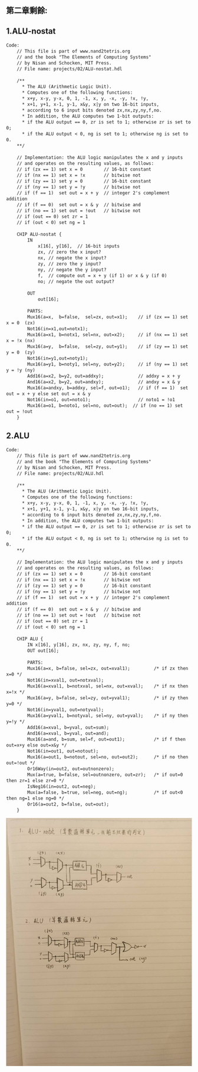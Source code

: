 ## 第二章剩餘:

## 1.ALU-nostat
    Code:
        // This file is part of www.nand2tetris.org
        // and the book "The Elements of Computing Systems"
        // by Nisan and Schocken, MIT Press.
        // File name: projects/02/ALU-nostat.hdl

        /**
          * The ALU (Arithmetic Logic Unit).
          * Computes one of the following functions:
          * x+y, x-y, y-x, 0, 1, -1, x, y, -x, -y, !x, !y,
          * x+1, y+1, x-1, y-1, x&y, x|y on two 16-bit inputs, 
          * according to 6 input bits denoted zx,nx,zy,ny,f,no.
          * In addition, the ALU computes two 1-bit outputs:
          * if the ALU output == 0, zr is set to 1; otherwise zr is set to 0;
          * if the ALU output < 0, ng is set to 1; otherwise ng is set to 0.
        **/

        // Implementation: the ALU logic manipulates the x and y inputs
        // and operates on the resulting values, as follows:
        // if (zx == 1) set x = 0        // 16-bit constant
        // if (nx == 1) set x = !x       // bitwise not
        // if (zy == 1) set y = 0        // 16-bit constant
        // if (ny == 1) set y = !y       // bitwise not
        // if (f == 1)  set out = x + y  // integer 2's complement addition
        // if (f == 0)  set out = x & y  // bitwise and
        // if (no == 1) set out = !out   // bitwise not
        // if (out == 0) set zr = 1
        // if (out < 0) set ng = 1

        CHIP ALU-nostat {
            IN  
                x[16], y[16],  // 16-bit inputs        
                zx, // zero the x input?
                nx, // negate the x input?
                zy, // zero the y input?
                ny, // negate the y input?
                f,  // compute out = x + y (if 1) or x & y (if 0)
                no; // negate the out output?

            OUT 
                out[16];

            PARTS:
            Mux16(a=x,  b=false,  sel=zx, out=x1);    // if (zx == 1) set x = 0  (zx)
            Not16(in=x1,out=notx1);
            Mux16(a=x1, b=notx1, sel=nx, out=x2);     // if (nx == 1) set x = !x (nx)
            Mux16(a=y,  b=false,  sel=zy, out=y1);    // if (zy == 1) set y = 0  (zy)
            Not16(in=y1,out=noty1);
            Mux16(a=y1, b=noty1, sel=ny, out=y2);     // if (ny == 1) set y = !y (ny)
            Add16(a=x2, b=y2, out=addxy);             // addxy = x + y
            And16(a=x2, b=y2, out=andxy);             // andxy = x & y
            Mux16(a=andxy, b=addxy, sel=f, out=o1);   // if (f == 1)  set out = x + y else set out = x & y
            Not16(in=o1, out=noto1);                  // noto1 = !o1
            Mux16(a=o1, b=noto1, sel=no, out=out);  // if (no == 1) set out = !out
        }

## 2.ALU
    Code:
        // This file is part of www.nand2tetris.org
        // and the book "The Elements of Computing Systems"
        // by Nisan and Schocken, MIT Press.
        // File name: projects/02/ALU.hdl

        /**
          * The ALU (Arithmetic Logic Unit).
          * Computes one of the following functions:
          * x+y, x-y, y-x, 0, 1, -1, x, y, -x, -y, !x, !y,
          * x+1, y+1, x-1, y-1, x&y, x|y on two 16-bit inputs, 
          * according to 6 input bits denoted zx,nx,zy,ny,f,no.
          * In addition, the ALU computes two 1-bit outputs:
          * if the ALU output == 0, zr is set to 1; otherwise zr is set to 0;
          * if the ALU output < 0, ng is set to 1; otherwise ng is set to 0.
        **/

        // Implementation: the ALU logic manipulates the x and y inputs
        // and operates on the resulting values, as follows:
        // if (zx == 1) set x = 0        // 16-bit constant
        // if (nx == 1) set x = !x       // bitwise not
        // if (zy == 1) set y = 0        // 16-bit constant
        // if (ny == 1) set y = !y       // bitwise not
        // if (f == 1)  set out = x + y  // integer 2's complement addition
        // if (f == 0)  set out = x & y  // bitwise and
        // if (no == 1) set out = !out   // bitwise not
        // if (out == 0) set zr = 1
        // if (out < 0) set ng = 1

        CHIP ALU {
            IN x[16], y[16], zx, nx, zy, ny, f, no;
            OUT out[16];

            PARTS:
            Mux16(a=x, b=false, sel=zx, out=xval1);         /* if zx then x=0 */
            Not16(in=xval1, out=notxval);
            Mux16(a=xval1, b=notxval, sel=nx, out=xval);    /* if nx then x=!x */
            Mux16(a=y, b=false, sel=zy, out=yval1);         /* if zy then y=0 */
            Not16(in=yval1, out=notyval);
            Mux16(a=yval1, b=notyval, sel=ny, out=yval);    /* if ny then y=!y */
            Add16(a=xval, b=yval, out=sum);
            And16(a=xval, b=yval, out=and);
            Mux16(a=and, b=sum, sel=f, out=out1);           /* if f then out=x+y else out=x&y */
            Not16(in=out1, out=notout);
            Mux16(a=out1, b=notout, sel=no, out=out2);      /* if no then out=!out */
            Or16Way(in=out2, out=outnonzero);
            Mux(a=true, b=false, sel=outnonzero, out=zr);   /* if out=0 then zr=1 else zr=0 */
            IsNeg16(in=out2, out=neg);
            Mux(a=false, b=true, sel=neg, out=ng);          /* if out<0 then ng=1 else ng=0 */
            Or16(a=out2, b=false, out=out);
        }

![image](./1.jpg)